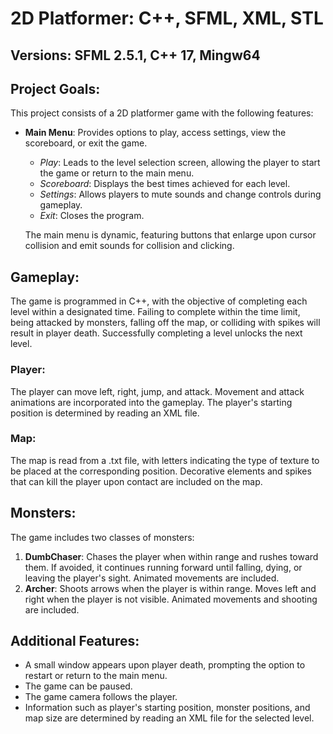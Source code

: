 # 2D Platformer: C++, SFML, XML, STL
## Versions: SFML 2.5.1, C++ 17, Mingw64

## Project Goals:
This project consists of a 2D platformer game with the following features:

- **Main Menu**: Provides options to play, access settings, view the scoreboard, or exit the game.
    - *Play*: Leads to the level selection screen, allowing the player to start the game or return to the main menu.
    - *Scoreboard*: Displays the best times achieved for each level.
    - *Settings*: Allows players to mute sounds and change controls during gameplay.
    - *Exit*: Closes the program.
    
    The main menu is dynamic, featuring buttons that enlarge upon cursor collision and emit sounds for collision and clicking.

## Gameplay:
The game is programmed in C++, with the objective of completing each level within a designated time. Failing to complete within the time limit, being attacked by monsters, falling off the map, or colliding with spikes will result in player death. Successfully completing a level unlocks the next level.

### Player:
The player can move left, right, jump, and attack. Movement and attack animations are incorporated into the gameplay. The player's starting position is determined by reading an XML file.

### Map:
The map is read from a .txt file, with letters indicating the type of texture to be placed at the corresponding position. Decorative elements and spikes that can kill the player upon contact are included on the map.

## Monsters:
The game includes two classes of monsters:

1. **DumbChaser**: Chases the player when within range and rushes toward them. If avoided, it continues running forward until falling, dying, or leaving the player's sight. Animated movements are included.
2. **Archer**: Shoots arrows when the player is within range. Moves left and right when the player is not visible. Animated movements and shooting are included.

## Additional Features:
- A small window appears upon player death, prompting the option to restart or return to the main menu.
- The game can be paused.
- The game camera follows the player.
- Information such as player's starting position, monster positions, and map size are determined by reading an XML file for the selected level.
